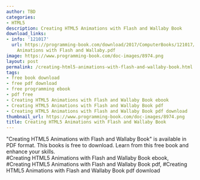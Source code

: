 ```yaml
---
author: TBD
categories:
- HTML5
description: Creating HTML5 Animations with Flash and Wallaby Book
download_links:
- info: '121017'
  url: https://programming-book.com/download/2017/ComputerBooks/121017/Creating HTML5
    Animations with Flash and Wallaby.pdf
image: https://www.programming-book.com/doc-images/8974.png
layout: post
permalink: /creating-html5-animations-with-flash-and-wallaby-book.html
tags:
- free book download
- free pdf download
- free programming ebook
- pdf free
- Creating HTML5 Animations with Flash and Wallaby Book ebook
- Creating HTML5 Animations with Flash and Wallaby Book pdf
- Creating HTML5 Animations with Flash and Wallaby Book pdf download
thumbnail_url: https://www.programming-book.com/doc-images/8974.png
title: Creating HTML5 Animations with Flash and Wallaby Book
---
```


 
<div class="item-desc text-justify">
  "Creating HTML5 Animations with Flash and Wallaby Book" is available in PDF format. This books is free to download. Learn from this free book and enhance your skills.
  <br>
  #Creating HTML5 Animations with Flash and Wallaby Book ebook, #Creating HTML5 Animations with Flash and Wallaby Book pdf, #Creating HTML5 Animations with Flash and Wallaby Book pdf download
</div>